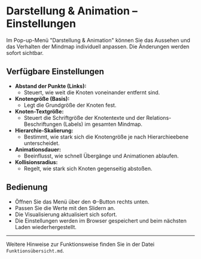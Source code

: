# Darstellung & Animation – Einstellungen

Im Pop-up-Menü "Darstellung & Animation" können Sie das Aussehen und das Verhalten der Mindmap individuell anpassen. Die Änderungen werden sofort sichtbar.

## Verfügbare Einstellungen

- **Abstand der Punkte (Links):**
  - Steuert, wie weit die Knoten voneinander entfernt sind.
- **Knotengröße (Basis):**
  - Legt die Grundgröße der Knoten fest.
- **Knoten-Textgröße:**
  - Steuert die Schriftgröße der Knotentexte und der Relations-Beschriftungen (Labels) im gesamten Mindmap.
- **Hierarchie-Skalierung:**
  - Bestimmt, wie stark sich die Knotengröße je nach Hierarchieebene unterscheidet.
- **Animationsdauer:**
  - Beeinflusst, wie schnell Übergänge und Animationen ablaufen.
- **Kollisionsradius:**
  - Regelt, wie stark sich Knoten gegenseitig abstoßen.

## Bedienung

- Öffnen Sie das Menü über den ⚙️-Button rechts unten.
- Passen Sie die Werte mit den Slidern an.
- Die Visualisierung aktualisiert sich sofort.
- Die Einstellungen werden im Browser gespeichert und beim nächsten Laden wiederhergestellt.

---

Weitere Hinweise zur Funktionsweise finden Sie in der Datei `Funktionsübersicht.md`.
